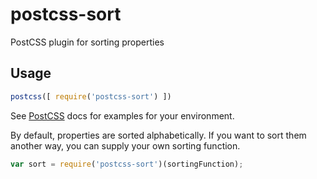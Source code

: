 # postcss-sort

PostCSS plugin for sorting properties

## Usage

```js
postcss([ require('postcss-sort') ])
```

See [PostCSS] docs for examples for your environment.

By default, properties are sorted alphabetically. If you want to sort them another way, you can supply your own sorting function.

```js
var sort = require('postcss-sort')(sortingFunction);
```

[PostCSS]:      https://github.com/postcss/postcss
